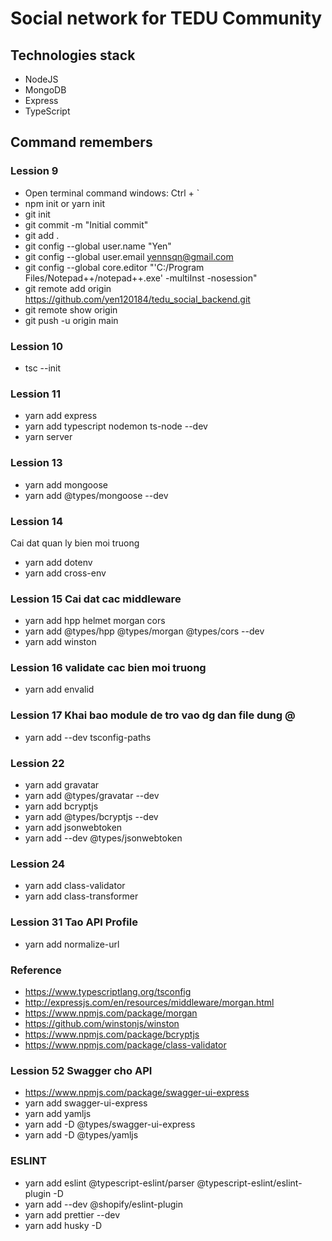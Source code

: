 # Social network for TEDU Community

## Technologies stack

- NodeJS
- MongoDB
- Express
- TypeScript

## Command remembers

### Lession 9

- Open terminal command windows: Ctrl + `
- npm init or yarn init
- git init
- git commit -m "Initial commit"
- git add .
- git config --global user.name "Yen"
- git config --global user.email yennsqn@gmail.com
- git config --global core.editor "'C:/Program Files/Notepad++/notepad++.exe' -multiInst -nosession"
- git remote add origin https://github.com/yen120184/tedu_social_backend.git
- git remote show origin
- git push -u origin main

### Lession 10

- tsc --init

### Lession 11

- yarn add express
- yarn add typescript nodemon ts-node --dev
- yarn server

### Lession 13

- yarn add mongoose
- yarn add @types/mongoose --dev

### Lession 14

Cai dat quan ly bien moi truong

- yarn add dotenv
- yarn add cross-env

### Lession 15 Cai dat cac middleware

- yarn add hpp helmet morgan cors
- yarn add @types/hpp @types/morgan @types/cors --dev
- yarn add winston

### Lession 16 validate cac bien moi truong

- yarn add envalid

### Lession 17 Khai bao module de tro vao dg dan file dung @

- yarn add --dev tsconfig-paths

### Lession 22

- yarn add gravatar
- yarn add @types/gravatar --dev
- yarn add bcryptjs
- yarn add @types/bcryptjs --dev
- yarn add jsonwebtoken
- yarn add --dev @types/jsonwebtoken

### Lession 24

- yarn add class-validator
- yarn add class-transformer

### Lession 31 Tao API Profile

- yarn add normalize-url

### Reference

- https://www.typescriptlang.org/tsconfig
- http://expressjs.com/en/resources/middleware/morgan.html
- https://www.npmjs.com/package/morgan
- https://github.com/winstonjs/winston
- https://www.npmjs.com/package/bcryptjs
- https://www.npmjs.com/package/class-validator

### Lession 52 Swagger cho API

- https://www.npmjs.com/package/swagger-ui-express
- yarn add swagger-ui-express
- yarn add yamljs
- yarn add -D @types/swagger-ui-express
- yarn add -D @types/yamljs
### ESLINT
- yarn add eslint @typescript-eslint/parser @typescript-eslint/eslint-plugin -D
- yarn add --dev @shopify/eslint-plugin
- yarn add prettier --dev
- yarn add husky -D

